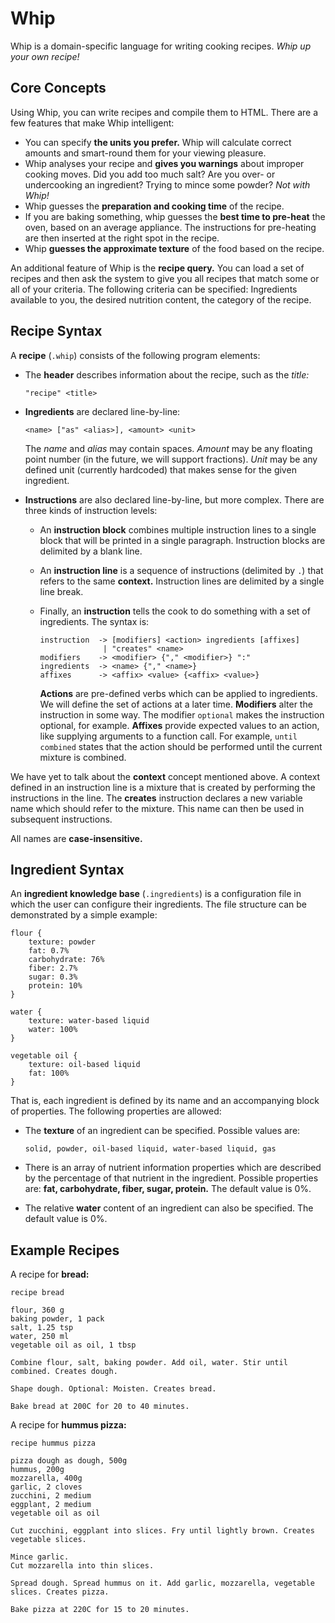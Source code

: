 # Whip

Whip is a domain-specific language for writing cooking recipes. *Whip up your own recipe!*



## Core Concepts

Using Whip, you can write recipes and compile them to HTML. There are a few features that make Whip intelligent:

- You can specify **the units you prefer.** Whip will calculate correct amounts and smart-round them for your viewing pleasure.
- Whip analyses your recipe and **gives you warnings** about improper cooking moves. Did you add too much salt? Are you over- or undercooking an ingredient? Trying to mince some powder? *Not with Whip!*
- Whip guesses the **preparation and cooking time** of the recipe.
- If you are baking something, whip guesses the **best time to pre-heat** the oven, based on an average appliance. The instructions for pre-heating are then inserted at the right spot in the recipe.
- Whip **guesses the approximate texture** of the food based on the recipe.

An additional feature of Whip is the **recipe query.** You can load a set of recipes and then ask the system to give you all recipes that match some or all of your criteria. The following criteria can be specified: Ingredients available to you, the desired nutrition content, the category of the recipe.



## Recipe Syntax

A **recipe** (`.whip`) consists of the following program elements:

- The **header** describes information about the recipe, such as the *title:*

  ```
  "recipe" <title>
  ```

- **Ingredients** are declared line-by-line:

  ```
  <name> ["as" <alias>], <amount> <unit>
  ```

  The *name* and *alias* may contain spaces. *Amount* may be any floating point number (in the future, we will support fractions). *Unit* may be any defined unit (currently hardcoded) that makes sense for the given ingredient.

- **Instructions** are also declared line-by-line, but more complex. There are three kinds of instruction levels:

  - An **instruction block** combines multiple instruction lines to a single block that will be printed in a single paragraph. Instruction blocks are delimited by a blank line.

  - An **instruction line** is a sequence of instructions (delimited by `.`) that refers to the same **context.** Instruction lines are delimited by a single line break.

  - Finally, an **instruction** tells the cook to do something with a set of ingredients. The syntax is:

    ```
    instruction  -> [modifiers] <action> ingredients [affixes]
                  | "creates" <name>
    modifiers    -> <modifier> {"," <modifier>} ":"
    ingredients  -> <name> {"," <name>}
    affixes      -> <affix> <value> {<affix> <value>}
    ```

    **Actions** are pre-defined verbs which can be applied to ingredients. We will define the set of actions at a later time. **Modifiers** alter the instruction in some way. The modifier `optional` makes the instruction optional, for example. **Affixes** provide expected values to an action, like supplying arguments to a function call. For example,  `until combined` states that the action should be performed until the current mixture is combined.

We have yet to talk about the **context** concept mentioned above. A context defined in an instruction line is a mixture that is created by performing the instructions in the line. The **creates** instruction declares a new variable name which should refer to the mixture. This name can then be used in subsequent instructions.

All names are **case-insensitive.**



## Ingredient Syntax

An **ingredient knowledge base** (`.ingredients`) is a configuration file in which the user can configure their ingredients. The file structure can be demonstrated by a simple example:

```
flour {
    texture: powder
    fat: 0.7%
    carbohydrate: 76%
    fiber: 2.7%
    sugar: 0.3%
    protein: 10%
}

water {
    texture: water-based liquid
    water: 100%
}

vegetable oil {
    texture: oil-based liquid
    fat: 100%
}
```

That is, each ingredient is defined by its name and an accompanying block of properties. The following properties are allowed:

- The **texture** of an ingredient can be specified. Possible values are:

  ```
  solid, powder, oil-based liquid, water-based liquid, gas
  ```

- There is an array of nutrient information properties which are described by the percentage of that nutrient in the ingredient. Possible properties are: **fat, carbohydrate, fiber, sugar, protein.** The default value is 0%.

- The relative **water** content of an ingredient can also be specified. The default value is 0%.





## Example Recipes

A recipe for **bread:**

```
recipe bread

flour, 360 g
baking powder, 1 pack
salt, 1.25 tsp
water, 250 ml
vegetable oil as oil, 1 tbsp

Combine flour, salt, baking powder. Add oil, water. Stir until combined. Creates dough.

Shape dough. Optional: Moisten. Creates bread.

Bake bread at 200C for 20 to 40 minutes.
```

A recipe for **hummus pizza:**

```
recipe hummus pizza

pizza dough as dough, 500g
hummus, 200g
mozzarella, 400g
garlic, 2 cloves
zucchini, 2 medium
eggplant, 2 medium
vegetable oil as oil

Cut zucchini, eggplant into slices. Fry until lightly brown. Creates vegetable slices.

Mince garlic. 
Cut mozzarella into thin slices. 

Spread dough. Spread hummus on it. Add garlic, mozzarella, vegetable slices. Creates pizza.

Bake pizza at 220C for 15 to 20 minutes.
```

